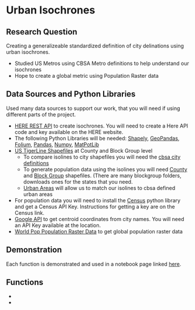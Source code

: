 # Urban Isochrones
## Research Question
Creating a generalizeable standardized definition of city delinations using urban isochrones. 
- Studied US Metros using CBSA Metro definitions to help understand our isochrones
- Hope to create a global metric using Population Raster data

## Data Sources and Python Libraries
Used many data sources to support our work, that you will need if using different parts of the project. 
- [HERE REST API](https://developer.here.com/documentation/routing/topics/introduction.html) to create isochrones. You will need to create a Here API code and key available on the HERE website.
- The following Python Libraries will be needed: [Shapely](https://pypi.org/project/Shapely/), [GeoPandas](http://geopandas.org/install.html), [Folium](https://pypi.org/project/folium/), [Pandas](https://pandas.pydata.org/pandas-docs/stable/install.html), [Numpy](https://www.scipy.org/install.html), [MatPotLib](https://matplotlib.org) 
- [US TigerLine Shapefiles](https://www2.census.gov/geo/tiger/TIGER2018/) at County and Block Group level
    - To compare isolines to city shapefiles you will need the [cbsa city definitions](https://www2.census.gov/geo/tiger/TIGER2018/CBSA/)
    - To generate population data using the isolines you will need [County](https://www2.census.gov/geo/tiger/TIGER2018/COUNTY/) and [Block Group](https://www2.census.gov/geo/tiger/TIGER2018/BG/) shapefiles. (There are many blockgroup folders, downloads ones for the states that you need. 
    - [Urban Areas](https://www2.census.gov/geo/tiger/TIGER2018/UAC/) will allow us to match our isolines to cbsa defined urban areas
- For population data you will need to install the [Census](https://pypi.org/project/census/) python library and get a Census API Key. Instructions for getting a key are on the Census link. 
- [Google API](https://developers.google.com/maps/documentation/geocoding/start) to get centroid coordinates from city names. You will need an API Key available at the location. 
- [World Pop Population Raster Data](https://www.worldpop.org/project/categories?id=3) to get global population raster data


## Demonstration

Each function is demonstrated and used in a notebook page linked [here](https://github.com/mansueto-institute/urban-isolines/blob/master/City%20Dileniations.ipynb). 

## Functions

- 
- 


